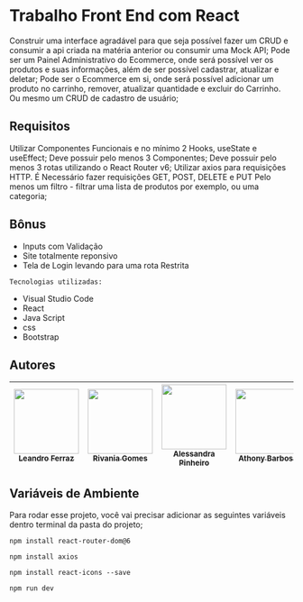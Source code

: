 
# Trabalho Front End com React

Construir uma interface agradável para que seja possível fazer um CRUD e consumir a api criada na matéria anterior ou consumir uma Mock API;
Pode ser um Painel Administrativo do Ecommerce, onde será possível ver os produtos e suas informações, além de ser possível cadastrar, atualizar e deletar;
Pode ser o Ecommerce em si, onde será possível adicionar um produto no carrinho, remover, atualizar quantidade e excluir do Carrinho. Ou  mesmo um CRUD de cadastro de usuário;


## Requisitos

Utilizar Componentes Funcionais e no mínimo 2 Hooks, useState e useEffect;
Deve possuir pelo menos 3 Componentes;
Deve possuir pelo menos 3 rotas utilizando o React Router v6;
Utilizar axios para requisições HTTP. É Necessário fazer requisições GET, POST, DELETE e PUT
Pelo menos um filtro - filtrar uma lista de produtos por exemplo, ou uma categoria;

## Bônus <br>
- Inputs com Validação
- Site totalmente reponsivo
- Tela de Login levando para uma rota Restrita


`Tecnologias utilizadas:`<br>
- Visual Studio Code
-  React
-  Java Script
-  css
-  Bootstrap

## Autores
| [<img src="https://avatars.githubusercontent.com/u/85909017?v=4" width=115><br><sub>Leandro Ferraz</sub>](https://github.com/FerrazLeandro) |  [<img src="https://avatars.githubusercontent.com/u/106483714?v=4" width=115><br><sub>Rivania Gomes</sub>](https://github.com/RivaniaGomes) |  [<img src="https://avatars.githubusercontent.com/u/96076314?v=4" width=115><br><sub>Alessandra Pinheiro</sub>](https://github.com/Ale-ssandra) |  [<img src="https://avatars.githubusercontent.com/u/110869597?v=4" width=115><br><sub>Athony Barbosa</sub>](https://github.com/AnthonyBarbosa15) |  [<img src="https://avatars.githubusercontent.com/u/110869785?v=4"  width="115"/><br><sub>Cleiver Soares</sub>](https://github.com/CleiverSoares) |  
| :---: | :---: | :---: | :---: | :---: |


## Variáveis de Ambiente

Para rodar esse projeto, você vai precisar adicionar as seguintes variáveis dentro terminal da pasta do projeto;

`npm install react-router-dom@6`

`npm install axios`

`npm install react-icons --save`

`npm run dev`







